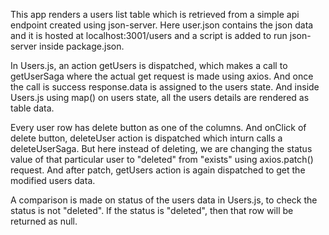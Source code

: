 This app renders a users list table which is retrieved from a simple api endpoint created using json-server. Here user.json contains the json data and it is hosted at localhost:3001/users and a script is added to run json-server inside package.json.

In Users.js, an action getUsers is dispatched, which makes a call to getUserSaga where the actual get request is made using axios. And once the call is success response.data is assigned to the users state. And inside Users.js using map() on users state, all the users details are rendered as table data.

Every user row has delete button as one of the columns. And onClick of delete button, deleteUser action is dispatched which inturn calls a deleteUserSaga. But here instead of deleting, we are changing the status value of that particular user to "deleted" from "exists" using axios.patch() request. And after patch, getUsers action is again dispatched to get the modified users data.

A comparison is made on status of the users data in Users.js, to check the status is not "deleted". If the status is "deleted", then that row will be returned as null.



